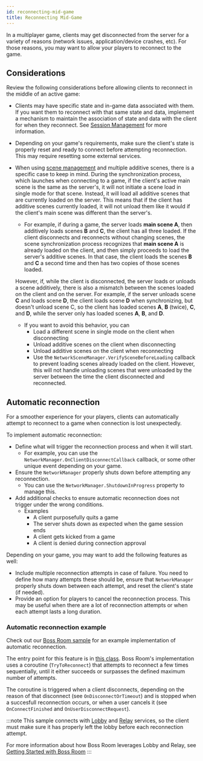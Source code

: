 ```yaml
---
id: reconnecting-mid-game
title: Reconnecting Mid-Game
---
```


In a multiplayer game, clients may get disconnected from the server for a variety of reasons (network issues, application/device crashes, etc). For those reasons, you may want to allow your players to reconnect to the game.

## Considerations

Review the following considerations before allowing clients to reconnect in the middle of an active game:

- Clients may have specific state and in-game data associated with them. If you want them to reconnect with that same state and data, implement a mechanism to maintain the association of state and data with the client for when they reconnect. See [Session Management](session-management.md) for more information.
- Depending on your game's requirements, make sure the client's state is properly reset and ready to connect before attempting reconnection. This may require resetting some external services.
- When using [scene management](../basics/scenemanagement/scene-management-overview.md) and multiple additive scenes, there is a specific case to keep in mind. During the synchronization process, which launches when connecting to a game, if the client's active main scene is the same as the server's, it will not initiate a scene load in single mode for that scene. Instead, it will load all additive scenes that are currently loaded on the server. This means that if the client has additive scenes currently loaded, it will not unload them like it would if the client's main scene was different than the server's.
  - For example, if during a game, the server loads **main scene A**, then additively loads scenes **B** and **C**, the client has all three loaded. If the client disconnects and reconnects without changing scenes, the scene synchronization process recognizes that **main scene A** is already loaded on the client, and then simply proceeds to load the server's additive scenes. In that case, the client loads the scenes **B** and **C** a second time and then has two copies of those scenes loaded.

  However, if, while the client is disconnected, the server loads or unloads a scene additively, there is also a mismatch between the scenes loaded on the client and on the server. For example, if the server unloads scene **C** and loads scene **D**, the client loads scene **D** when synchronizing, but doesn't unload scene C, so the client has loaded scenes **A**, **B** (twice), **C**, and **D**, while the server only has loaded scenes **A**, **B**, and **D**.
  - If you want to avoid this behavior, you can
    - Load a different scene in single mode on the client when disconnecting
    - Unload additive scenes on the client when disconnecting
    - Unload additive scenes on the client when reconnecting
    - Use the `NetworkSceneManager.VerifySceneBeforeLoading` callback to prevent loading scenes already loaded on the client. However, this will not handle unloading scenes that were unloaded by the server between the time the client disconnected and reconnected.


## Automatic reconnection

For a smoother experience for your players, clients can automatically attempt to reconnect to a game when connection is lost unexpectedly.

To implement automatic reconnection:
- Define what will trigger the reconnection process and when it will start.
  - For example, you can use the `NetworkManager.OnClientDisconnectCallback` callback, or some other unique event depending on your game.
- Ensure the `NetworkManager` properly shuts down before attempting any reconnection.
  - You can use the `NetworkManager.ShutdownInProgress` property to manage this.
- Add additional checks to ensure automatic reconnection does not trigger under the wrong conditions.
  - Examples
    - A client purposefully quits a game
    - The server shuts down as expected when the game session ends
    - A client gets kicked from a game
    - A client is denied during connection approval

Depending on your game, you may want to add the following features as well:
- Include multiple reconnection attempts in case of failure. You need to define how many attempts these should be, ensure that `NetworkManager` properly shuts down between each attempt, and reset the client's state (if needed).
- Provide an option for players to cancel the reconnection process. This may be useful when there are a lot of reconnection attempts or when each attempt lasts a long duration.

### Automatic reconnection example

Check out our [Boss Room sample](../learn/bossroom/getting-started-boss-room.md) for an example implementation of automatic reconnection.

The entry point for this feature is in [this class](https://github.com/Unity-Technologies/com.unity.multiplayer.samples.coop/blob/main/Assets/Scripts/Gameplay/ConnectionManagement/ClientGameNetPortal.cs). Boss Room's implementation uses a coroutine (`TryToReconnect`) that attempts to reconnect a few times sequentially, until it either succeeds or surpasses the defined maximum number of attempts.

The coroutine is triggered when a client disconnects, depending on the reason of that disconnect (see `OnDisconnectOrTimeout`) and is stopped when a succesfull reconnection occurs, or when a user cancels it (see `OnConnectFinished` and `OnUserDisconnectRequest`). 

:::note
This sample connects with [Lobby](https://docs.unity.com/lobby/unity-lobby-service-overview.html) and [Relay](https://docs.unity.com/relay/get-started.html) services, so the client must make sure it has properly left the lobby before each reconnection attempt.

For more information about how Boss Room leverages Lobby and Relay, see [Getting Started with Boss Room](../learn/bossroom/getting-started-boss-room.md#register-the-project-with-unity-gaming-services-ugs)
:::
